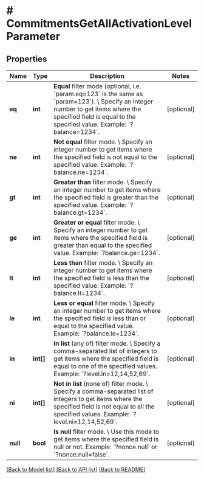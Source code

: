 # # CommitmentsGetAllActivationLevelParameter

## Properties

Name | Type | Description | Notes
------------ | ------------- | ------------- | -------------
**eq** | **int** | **Equal** filter mode (optional, i.e. &#x60;param.eq&#x3D;123&#x60; is the same as &#x60;param&#x3D;123&#x60;). \\ Specify an integer number to get items where the specified field is equal to the specified value.  Example: &#x60;?balance&#x3D;1234&#x60;. | [optional]
**ne** | **int** | **Not equal** filter mode. \\ Specify an integer number to get items where the specified field is not equal to the specified value.  Example: &#x60;?balance.ne&#x3D;1234&#x60;. | [optional]
**gt** | **int** | **Greater than** filter mode. \\ Specify an integer number to get items where the specified field is greater than the specified value.  Example: &#x60;?balance.gt&#x3D;1234&#x60;. | [optional]
**ge** | **int** | **Greater or equal** filter mode. \\ Specify an integer number to get items where the specified field is greater than equal to the specified value.  Example: &#x60;?balance.ge&#x3D;1234&#x60;. | [optional]
**lt** | **int** | **Less than** filter mode. \\ Specify an integer number to get items where the specified field is less than the specified value.  Example: &#x60;?balance.lt&#x3D;1234&#x60;. | [optional]
**le** | **int** | **Less or equal** filter mode. \\ Specify an integer number to get items where the specified field is less than or equal to the specified value.  Example: &#x60;?balance.le&#x3D;1234&#x60;. | [optional]
**in** | **int[]** | **In list** (any of) filter mode. \\ Specify a comma-separated list of integers to get items where the specified field is equal to one of the specified values.  Example: &#x60;?level.in&#x3D;12,14,52,69&#x60;. | [optional]
**ni** | **int[]** | **Not in list** (none of) filter mode. \\ Specify a comma-separated list of integers to get items where the specified field is not equal to all the specified values.  Example: &#x60;?level.ni&#x3D;12,14,52,69&#x60;. | [optional]
**null** | **bool** | **Is null** filter mode. \\ Use this mode to get items where the specified field is null or not.  Example: &#x60;?nonce.null&#x60; or &#x60;?nonce.null&#x3D;false&#x60;. | [optional]

[[Back to Model list]](../../README.md#models) [[Back to API list]](../../README.md#endpoints) [[Back to README]](../../README.md)
